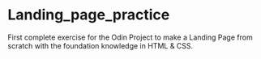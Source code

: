# Landing_page_practice

First complete exercise for the Odin Project to make a Landing Page from scratch with the foundation knowledge in HTML & CSS.